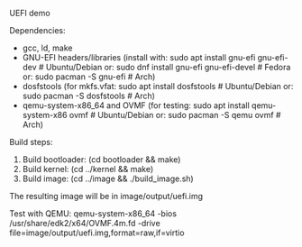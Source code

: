 UEFI demo

Dependencies:
- gcc, ld, make
- GNU-EFI headers/libraries (install with: sudo apt install gnu-efi gnu-efi-dev  # Ubuntu/Debian
                                      or: sudo dnf install gnu-efi gnu-efi-devel  # Fedora
                                      or: sudo pacman -S gnu-efi                  # Arch)
- dosfstools (for mkfs.vfat: sudo apt install dosfstools  # Ubuntu/Debian
                           or: sudo pacman -S dosfstools  # Arch)
- qemu-system-x86_64 and OVMF (for testing: sudo apt install qemu-system-x86 ovmf  # Ubuntu/Debian
                                             or: sudo pacman -S qemu ovmf           # Arch)

Build steps:
1. Build bootloader: (cd bootloader && make)
2. Build kernel: (cd ../kernel && make)
3. Build image: (cd ../image && ./build_image.sh)

The resulting image will be in image/output/uefi.img

Test with QEMU:
qemu-system-x86_64 -bios /usr/share/edk2/x64/OVMF.4m.fd -drive file=image/output/uefi.img,format=raw,if=virtio
